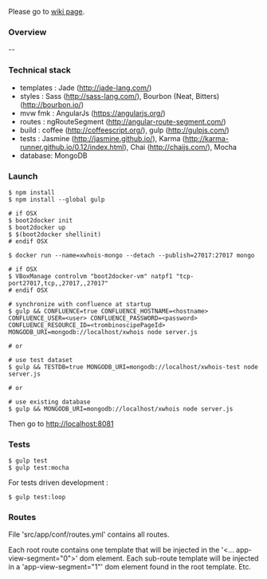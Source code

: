 Please go to [wiki page](https://github.com/xebia-france/xwhois/wiki).

### Overview ###

--


### Technical stack ###

- templates : Jade (http://jade-lang.com/)
- styles : Sass (http://sass-lang.com/), Bourbon (Neat, Bitters) (http://bourbon.io/)
- mvw fmk : AngularJs (https://angularjs.org/)
- routes : ngRouteSegment (http://angular-route-segment.com/)
- build : coffee (http://coffeescript.org/), gulp (http://gulpjs.com/)
- tests : Jasmine (http://jasmine.github.io/), Karma (http://karma-runner.github.io/0.12/index.html), Chai (http://chaijs.com/), Mocha
- database: MongoDB


### Launch ###

    $ npm install
    $ npm install --global gulp
    
    # if OSX
    $ boot2docker init
    $ boot2docker up
    $ $(boot2docker shellinit)
    # endif OSX
    
    $ docker run --name=xwhois-mongo --detach --publish=27017:27017 mongo
    
    # if OSX
    $ VBoxManage controlvm "boot2docker-vm" natpf1 "tcp-port27017,tcp,,27017,,27017"
    # endif OSX
    
    # synchronize with confluence at startup
    $ gulp && CONFLUENCE=true CONFLUENCE_HOSTNAME=<hostname> CONFLUENCE_USER=<user> CONFLUENCE_PASSWORD=<password> CONFLUENCE_RESOURCE_ID=<trombinoscipePageId> MONGODB_URI=mongodb://localhost/xwhois node server.js
    
    # or
    
    # use test dataset
    $ gulp && TESTDB=true MONGODB_URI=mongodb://localhost/xwhois-test node server.js
    
    # or
    
    # use existing database
    $ gulp && MONGODB_URI=mongodb://localhost/xwhois node server.js

Then go to [http://localhost:8081](http://localhost:8081)


### Tests ###

```
$ gulp test
$ gulp test:mocha
```

For tests driven development :

```
$ gulp test:loop
```


### Routes ###

File 'src/app/conf/routes.yml' contains all routes.

Each root route contains one template that will be injected in the '<... app-view-segment="0">' dom element.
Each sub-route template will be injected in a 'app-view-segment="1"' dom element found in the root template.
Etc.
